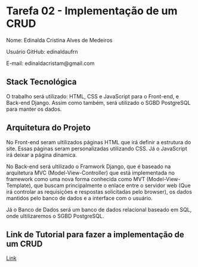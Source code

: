 # Tarefa 02 - Implementação de um CRUD
<p> Nome: Edinalda Cristina Alves de Medeiros
<p> Usuário GitHub: edinaldaufrn
<p> E-mail: edinaldacristam@gmail.com

## Stack Tecnológica
O trabalho será utilizado: HTML, CSS e JavaScript para o Front-end, e Back-end Django. Assim como também, será utilizado o SGBD PostgreSQL para manter os dados.

## Arquitetura do Projeto
<p> No Front-end seram ultilizados páginas HTML que irá definir a estrutura do site. Essas páginas seram personalizadas utilizando CSS. Já o JavaScript irá deixar a página dinamica. 
<p> No Back-end será ultilizado o Framwork Django, que é baseado na arquitetura MVC (Model-View-Controller) que está implementada no framework como uma nova forma conhecida como MVT (Model-View-Template), que buscam principalmente o enlace entre o servidor web (Que irá controlar as requisições e respostas solicitadas pelo browser), os dados mantidos pelo banco de dados e a interface com o usuário.
<p> Já o Banco de Dados será um banco de dados relacional baseado em SQL, onde ultilizaremos o SGBD PostgreSQL.

## Link de Tutorial para fazer a implementação de um CRUD
[Link](https://www.youtube.com/watch?v=Dzuiy-JNi-E)

